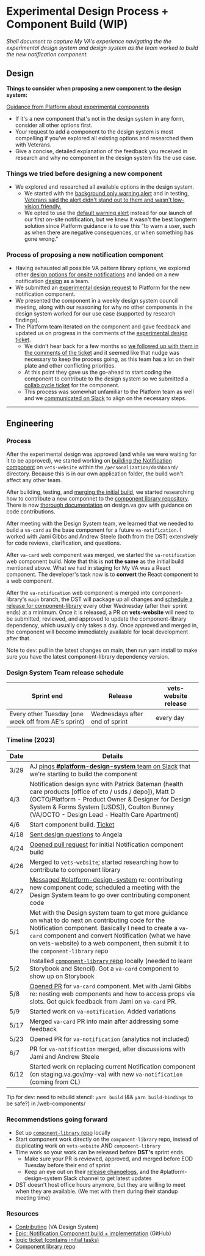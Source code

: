 # Experimental Design Process + Component Build (WIP)

_Shell document to capture My VA's experience navigating the the experimental design system and design system as the team worked to build the new notification component._

## Design

**Things to consider when proposing a new component to the design system:**

[Guidance from Platform about experimental components](https://design.va.gov/about/contributing-to-the-design-system/)

- If it's a new component that's not in the design system in any form, consider all other options first.
- Your request to add a component to the design system is most compelling if you've explored all existing options and researched them with Veterans.
- Give a concise, detailed explanation of the feedback you received in research and why no component in the design system fits the use case.

### Things we tried before designing a new component

- We explored and researched all available options in the design system.
  - We started with the [background only warning alert](https://design.va.gov/storybook/?path=/docs/components-va-alert--dismissable-background-only-icon#background-only-with-icon) and in testing, [Veterans said the alert didn't stand out to them and wasn't low-vision friendly.](https://github.com/department-of-veterans-affairs/va.gov-team/blob/master/products/identity-personalization/my-va/payment-history/discovery-and-research/user-research/findings.md#33-multiple-participants-commented-that-the-light-yellow-color-for-the-alert-did-not-stand-out-to-them-and-one-participant-stated-it-made-the-text-very-difficult-to-read)
  - We opted to use the [default warning alert](https://design.va.gov/components/alert#warning-alert) instead for our launch of our first on-site notification, but we knew it wasn't the best longterm solution since Platform guidance is to use this "to warn a user, such as when there are negative consequences, or when something has gone wrong."

### Process of proposing a new notification component

- Having exhausted all possible VA pattern library options, we explored other [design options for onsite notifications](https://www.sketch.com/s/9b0e6efc-423a-4354-9db3-ab2083d566c9/a/xrJ1EYV) and landed on a new notification [design](https://www.sketch.com/s/9b0e6efc-423a-4354-9db3-ab2083d566c9/a/ZOkzKM7) as a team.
- We submitted an [experimental design request](https://github.com/department-of-veterans-affairs/vets-design-system-documentation/issues/1181#issuecomment-1447073790) to Platform for the new notification component.
- We presented the component in a weekly design system council meeting, along with our reasoning for why no other components in the design system worked for our use case (supported by research findings).
- The Platform team iterated on the component and gave feedback and updated us on progress in the comments of the [experimental design ticket](https://github.com/department-of-veterans-affairs/vets-design-system-documentation/issues/1181#issuecomment-1447073790).
  - We didn't hear back for a few months so [we followed up with them in the comments of the ticket](https://github.com/department-of-veterans-affairs/vets-design-system-documentation/issues/1181) and it seemed like that nudge was necessary to keep the process going, as this team has a lot on their plate and other conflicting priorities.
  - At this point they gave us the go-ahead to start coding the component to contribute to the design system so we submitted a [collab cycle ticket](https://github.com/department-of-veterans-affairs/va.gov-team/issues/55405) for the component.
  - This process was somewhat unfamiliar to the Platform team as well and we [communicated on Slack](https://dsva.slack.com/archives/CBU0KDSB1/p1684524228447229) to align on the necessary steps.

---


## Engineering

### Process

After the experimental design was approved (and while we were waiting for it to be approved), we started working on [building the Notification component](https://github.com/department-of-veterans-affairs/va.gov-team/issues/48726) on `vets-website` within the `/personalization/dashboard/` directory. Because this is in our own application folder, the build won't affect any other team.

After building, testing, and [merging the initial build](https://github.com/department-of-veterans-affairs/vets-website/pull/24028), we started researching how to contribute a new componnet to the [component library repository](https://github.com/department-of-veterans-affairs/component-library). There is now [thorough documentation](https://design.va.gov/about/developers/contributing) on design.va.gov with guidance on code contributions.

After meeting with the Design System team, we learned that we needed to build a `va-card` as the base component for a future `va-notification`. I worked with Jami Gibbs and Andrew Steele (both from the DST) extensively for code reviews, clarification, and questions. 

After `va-card` web component was merged, we started the `va-notification` web component build. Note that this is **not the same** as the initial build mentioned above. What we had in staging for My VA was a React component. The developer's task now is to **convert** the React component to a web component.

After the `va-notification` web component is merged into component-library's `main` branch, the DST will package up all changes and [schedule a release for component-library](https://dsva.slack.com/archives/C01DBGX4P45/p1685981099310449?thread_ts=1685640394.418239&cid=C01DBGX4P45) every other Wednesday (after their sprint ends) at a minimum. Once it is released, a PR on **vets-website** will need to be submitted, reviewed, and approved to update the component-library dependency, which usually only takes a day. Once approved and merged in, the component will become immediately available for local development after that. 

Note to dev: pull in the latest changes on main, then run yarn install to make sure you have the latest component-library dependency version.

### Design System Team release schedule
| Sprint end | Release | vets-website release |
|--|--|--|
| Every other Tuesday (one week off from AE's sprint) | Wednesdays after end of sprint | every day |

### Timeline (2023)

| Date | Details |
|--|--|
| 3/29 | AJ [pings **#platform-design-system** team on Slack](https://dsva.slack.com/archives/C01DBGX4P45/p1680118181355759) that we're starting to build the component |
| 4/3 | Notification design sync with Patrick Bateman (health care products [office of cto / usds / depo]), Matt D (OCTO/Platform - Product Owner & Designer for Design System & Forms System [USDS]), Coulton Bunney (VA/OCTO - Design Lead - Health Care Apartment) |
| 4/6 | Start component build. [Ticket](https://github.com/department-of-veterans-affairs/va.gov-team/issues/48726) |
| 4/18 | [Sent design questions](https://dsva.slack.com/archives/C909ZG2BB/p1681842304304229) to Angela |
| 4/24 | [Opened pull request](https://github.com/department-of-veterans-affairs/vets-website/pull/24028) for initial Notification component build |
| 4/26 | Merged to `vets-website`; started researching how to contribute to component library |
| 4/27 | [Messaged #platform-design-system](https://dsva.slack.com/archives/C01DBGX4P45/p1682623983970319) re: contributing new component code; scheduled a meeting with the Design System team to go over contributing component code |
| 5/1 | Met with the Design system team to get more guidance on what to do next on contributing code for the Notification component. Basically I need to create a `va-card` component and convert Notification (what we have on vets-website) to a web component, then submit it to the `component-library` repo
| 5/2 | Installed [`component-library` repo](https://github.com/department-of-veterans-affairs/component-library) locally (needed to learn Storybook and Stencil). Got a `va-card` component to show up on Storybook
| 5/8 | [Opened PR](https://github.com/department-of-veterans-affairs/component-library/pull/695) for `va-card` component. Met with Jami Gibbs re: nesting web components and how to access props via slots. Got quick feedback from Jami on `va-card` PR. |
| 5/9 | Started work on `va-notification`. Added variations |
| 5/17 | Merged `va-card` PR into main after addressing some feedback |
| 5/23 | Opened PR for `va-notification` (analytics not included) |
| 6/7 | PR for `va-notification` merged, after discussions with Jami and Andrew Steele |
| 6/12 | Started work on replacing current Notification component (on staging.va.gov/my-va) with new `va-notification` (coming from CL) |

Tip for dev: need to rebuild stencil: `yarn build` (&& `yarn build-bindings` to be safe?) in /web-components/

### Recommendstions going forward
- Set up [`component-library` repo](https://github.com/department-of-veterans-affairs/component-library) locally
- Start component work directly on the `component-library` repo, instead of duplicating work on `vets-website` AND `component-library`
- Time work so your work can be released before **DST's** sprint ends.
  - Make sure your PR is reviewed, approved, and merged before EOD Tuesday before their end of sprint
  - Keep an eye out on their [release changelogs](https://github.com/department-of-veterans-affairs/component-library/releases), and the #platform-design-system Slack channel to get latest updates
- DST doesn't host office hours anymore, but they are willing to meet when they are available. (We met with them during their standup meeting time)
 
### Resources
- [Contributing](https://design.va.gov/about/developers/contributing) (VA Design System)
- [Epic: Notification Component build + implementation](https://github.com/department-of-veterans-affairs/va.gov-team/issues/59398) (GitHub)
- [logic ticket (contains initial tasks)](https://github.com/department-of-veterans-affairs/va.gov-team/issues/56767)
- [Component library repo](https://github.com/department-of-veterans-affairs/component-library)

